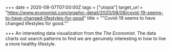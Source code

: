 +++
date = 2020-08-07T07:00:00Z
tags = ["utopia"]
target_url = "https://www.economist.com/graphic-detail/2020/08/08/covid-19-seems-to-have-changed-lifestyles-for-good"
title = "\"Covid-19 seems to have changed lifestyles for good.\""

+++
An interesting data visualization from the _The Economist._ The data charts out search patterns to find we are genuinely interesting in how to live a more healthy lifestyle.